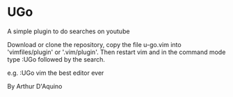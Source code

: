 # UGo
A simple plugin to do searches on youtube

Download or clone the repository, copy the file u-go.vim into 'vimfiles/plugin' or '.vim/plugin'. Then restart vim and in the command mode type :UGo followed by the search.

e.g. :UGo vim the best editor ever

By Arthur D'Aquino
